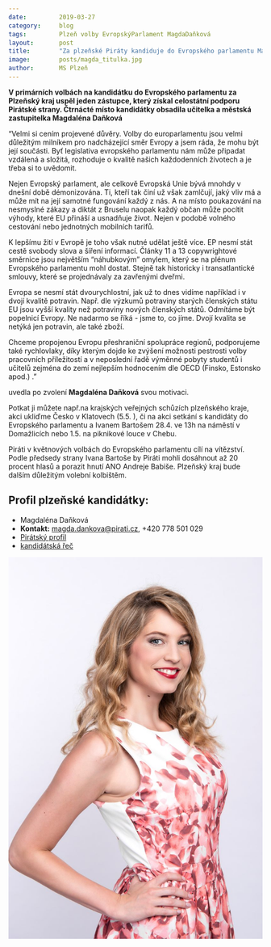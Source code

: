 ```yaml
---
date:         2019-03-27
category:     blog
tags:         Plzeň volby EvropskýParlament MagdaDaňková 
layout:       post
title:        "Za plzeňské Piráty kandiduje do Evropského parlamentu Magdaléna Daňková" 
image:        posts/magda_titulka.jpg
author:       MS Plzeň
---
```

**V primárních volbách na kandidátku do Evropského parlamentu za Plzeňský kraj uspěl jeden zástupce, který získal celostátní podporu Pirátské strany. Čtrnácté místo kandidátky obsadila učitelka a městská zastupitelka Magdaléna Daňková**

  

“Velmi si cením projevené důvěry. Volby do europarlamentu jsou velmi důležitým milníkem pro nadcházející směr Evropy a jsem ráda, že mohu být její součásti. Byť legislativa evropského parlamentu nám může připadat vzdálená a složitá, rozhoduje o kvalitě našich každodenních životech a je třeba si to uvědomit.

Nejen Evropský parlament, ale celkově Evropská Unie bývá mnohdy v dnešní době démonizována. Ti, kteří tak činí už však zamlčují, jaký vliv má a může mít na její samotné fungování každý z nás. A na místo poukazování na nesmyslné zákazy a diktát z Bruselu naopak každý občan může pocítit výhody, které EU přináší a usnadňuje život. Nejen v podobě volného cestování nebo jednotných mobilních tarifů.

K lepšímu žití v Evropě je toho však nutné udělat ještě více.
EP nesmí stát cestě svobody slova a šíření informací. Články 11 a 13 copywrightové směrnice jsou největším “náhubkovým” omylem, který se na plénum Evropského parlamentu mohl dostat. Stejně tak historicky i transatlantické smlouvy, které se projednávaly za zavřenými dveřmi.

Evropa se nesmí stát dvourychlostní, jak už to dnes vidíme například i v dvojí kvalitě potravin. Např. dle výzkumů potraviny starých členských státu EU jsou vyšší kvality než potraviny nových členských států. Odmítáme být popelnicí Evropy. Ne nadarmo se říká - jsme to, co jíme. Dvojí kvalita se netýká jen potravin, ale také zboží.

Chceme propojenou Evropu přeshraniční spolupráce regionů, podporujeme také rychlovlaky, díky kterým dojde ke zvýšení možnosti pestrosti volby pracovních příležitostí a v neposlední řadě výměnné pobyty studentů i učitelů zejména do zemí nejlepším hodnocením dle OECD (Finsko, Estonsko apod.) .”

uvedla po zvolení **Magdaléna Daňková** svou motivaci.

Potkat ji můžete např.na krajských veřejných schůzích plzeňského kraje, akci ukliďme Česko v Klatovech (5.5. ), či na akci setkání s kandidáty do Evropského parlamentu a Ivanem Bartošem 28.4. ve 13h na náměstí v Domažlicích nebo 1.5. na piknikové louce v Chebu.

Piráti v květnových volbách do Evropského parlamentu cílí na vítězství. Podle předsedy strany Ivana Bartoše by Piráti mohli dosáhnout až 20 procent hlasů a porazit hnutí ANO Andreje Babiše. Plzeňský kraj bude dalším důležitým volební kolbištěm.

## Profil plzeňské kandidátky:

 -   Magdaléna Daňková 
 - **Kontakt:** [magda.dankova@pirati.cz](mailto:magda.dankova@pirati.cz), +420 778 501 029
 - [Pirátský profil](https://wiki.pirati.cz/lide/magda_dankova)
 -  [kandidátská řeč](https://forum.pirati.cz/viewtopic.php?f=350&t=45368#p598074)
 
 ![](/assets/img/posts/magda_EP.jpg)
